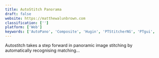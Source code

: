 ```yaml
---
title: AutoStitch Panorama
draft: false 
website: https://matthewalunbrown.com
classification: ['']
platform: ['Web']
keywords: ['AutoPano', 'Composite', 'Hugin', 'PTStitcherNG', 'PTgui', 'Panorama', 'PanoramaStudio', 'PhotoStitch', 'PhotoStitcher', 'Stitch']
---
```

Autostitch takes a step forward in panoramic image stitching by automatically recognising matching...